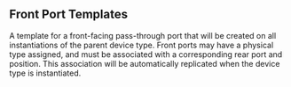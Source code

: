 ## Front Port Templates

A template for a front-facing pass-through port that will be created on all instantiations of the parent device type. Front ports may have a physical type assigned, and must be associated with a corresponding rear port and position. This association will be automatically replicated when the device type is instantiated.
